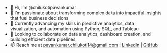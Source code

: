 - 👋 Hi, I’m @chilukotipavankumar  
- 👀 I’m passionate about transforming complex data into impactful insights that fuel business decisions  
- 🌱 Currently advancing my skills in predictive analytics, data visualization, and automation using Python, SQL, and Tableau  
- 💞️ Looking to collaborate on data analytics, dashboard creation, and building efficient data pipelines  
- 📫 Reach me at pavankumar.chilukoti14@gmail.com | [LinkedIn]([https://www.linkedin.com/in/chilukotipavankumar](https://www.linkedin.com/in/pavankumar-ch/)) | [GitHub](https://github.com/chilukotipavankumar)
